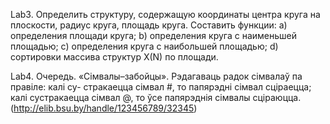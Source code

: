 Lab3.	Определить структуру, содержащую координаты центра круга на плоскости, радиус круга, площадь круга. Составить функции:
a)	определения площади круга;
b)	определения круга с наименьшей площадью;
c)	определения круга с наибольшей площадью;
d)	сортировки массива структур X(N) по площади.

Lab4.  Очередь. «Сімвалы–забойцы». Рэдагаваць радок сімвалаў па правіле: калі су-
стракаецца  сімвал  #,  то  папярэдні  сімвал  сціраецца;  калі  сустракаецца 
сімвал @, то ўсе папярэднія сімвалы сціраюцца. (http://elib.bsu.by/handle/123456789/32345)


